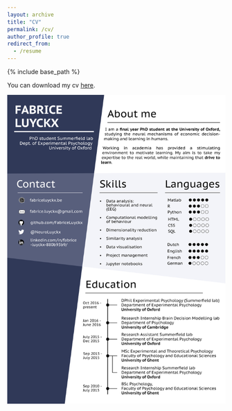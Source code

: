 ```yaml
---
layout: archive
title: "CV"
permalink: /cv/
author_profile: true
redirect_from:
  - /resume
---
```


{% include base_path %}

You can download my cv [here](/images/CV_Luyckx_ENG_nophone.pdf).

![My cv](/images/CV_Luyckx_ENG_nophone.jpg)
